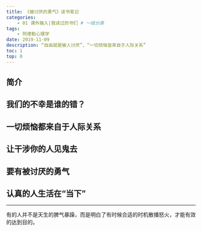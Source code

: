 ```yaml
---
title: 《被讨厌的勇气》读书笔记
categories:
    - 01 课外输入|我读过的书们 # 一级分类
tags:
    - 阿德勒心理学
date: 2019-11-09
description: “自由就是被人讨厌”、“一切烦恼皆来自于人际关系”
toc: 1
top: 0
---
```


## 简介
## 我们的不幸是谁的错？
## 一切烦恼都来自于人际关系
## 让干涉你的人见鬼去
## 要有被讨厌的勇气
## 认真的人生活在“当下”

---
有的人并不是天生的脾气暴躁，而是明白了有时候合适的时机散播怒火，才能有效的达到目的。